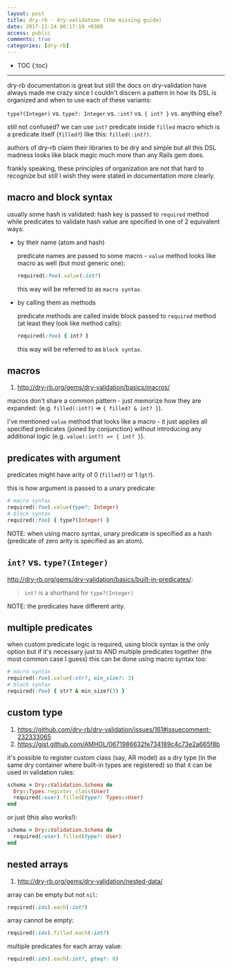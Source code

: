 ```yaml
---
layout: post
title: dry-rb - dry-validation (the missing guide)
date: 2017-11-24 00:17:19 +0300
access: public
comments: true
categories: [dry-rb]
---
```


<!-- more -->

* TOC
{:toc}
<hr>

dry-rb documentation is great but still the docs on dry-validation
have always made me crazy since I couldn't discern a pattern in how
its DSL is organized and when to use each of these variants:

`type?(Integer)` vs. `type?: Integer` vs. `:int?` vs. `{ int? }` vs. anything else?

still not confused? we can use `int?` predicate inside `filled` macro
which is a predicate itself (`filled?`) like this: `filled(:int?)`.

authors of dry-rb claim their libraries to be dry and simple but all this
DSL madness looks like black magic much more than any Rails gem does.

frankly speaking, these principles of organization are not that hard to
recognize but still I wish they were stated in documentation more clearly.

macro and block syntax
----------------------

usually some hash is validated: hash key is passed to `required`
method while predicates to validate hash value are specified in
one of 2 equivalent ways:

- by their name (atom and hash)

  predicate names are passed to some macro - `value` method
  looks like macro as well (but most generic one):

  ```ruby
  required(:foo).value(:int?)
  ```

  this way will be referred to as `macro syntax`.

- by calling them as methods

  predicate methods are called inside block passed to
  `required` method (at least they look like method calls):

  ```ruby
  required(:foo) { int? }
  ```

  this way will be referred to as `block syntax`.

macros
------

1. <http://dry-rb.org/gems/dry-validation/basics/macros/>

macros don't share a common pattern - just memorize how they are expanded:
(e.g. `filled(:int?)` => `{ filled? & int? }`).

I've mentioned `value` method that looks like a macro - it just applies
all specified predicates (joined by conjunction) without introducing any
additional logic (e.g. `value(:int?) => { int? }`).

predicates with argument
------------------------

predicates might have arity of 0 (`filled?`) or 1 (`gt?`).

this is how argument is passed to a unary predicate:

```ruby
# macro syntax
required(:foo).value(type?: Integer)
# block syntax
required(:foo) { type?(Integer) }
```

NOTE: when using macro syntax, unary predicate is specified as
      a hash (predicate of zero arity is specified as an atom).

`int?` vs. `type?(Integer)`
---------------------------

<http://dry-rb.org/gems/dry-validation/basics/built-in-predicates/>:

> `int?` is a shorthand for `type?(Integer)`

NOTE: the predicates have different arity.

multiple predicates
-------------------

when custom predicate logic is required, using block syntax is the only
option but if it's necessary just to AND multiple predicates together
(the most common case I guess) this can be done using macro syntax too:

```ruby
# macro syntax
required(:foo).value(:str?, min_size?: 3)
# block syntax
required(:foo) { str? & min_size?(3) }
```

custom type
-----------

1. <https://github.com/dry-rb/dry-validation/issues/161#issuecomment-232333065>
2. <https://gist.github.com/AMHOL/0671986632fe734189c4c73e2a665f8b>

it's possible to register custom class (say, AR model) as a dry type
(in the same dry container where built-in types are registered) so that
it can be used in validation rules:

```ruby
schema = Dry::Validation.Schema do
  Dry::Types.register_class(User)
  required(:user).filled(type?: Types::User)
end
```

or just (this also works!):

```ruby
schema = Dry::Validation.Schema do
  required(:user).filled(type?: User)
end
```

nested arrays
-------------

1. <http://dry-rb.org/gems/dry-validation/nested-data/>

array can be empty but not `nil`:

```ruby
required(:ids).each(:int?)
```

array cannot be empty:

```ruby
required(:ids).filled.each(:int?)
```

multiple predicates for each array value:

```ruby
required(:ids).each(:int?, gteq?: 0)
```
